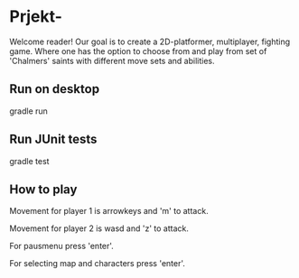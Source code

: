 # Prjekt-

Welcome reader!
Our goal is to create a 2D-platformer, multiplayer, fighting game. 
Where one has the option to choose from and play from set of 'Chalmers' 
saints with different move sets and abilities.

## Run on desktop
gradle run

## Run JUnit tests
gradle test

## How to play
Movement for player 1 is arrowkeys and 'm' to attack.

Movement for player 2 is wasd and 'z' to attack.

For pausmenu press 'enter'.

For selecting map and characters press 'enter'.
